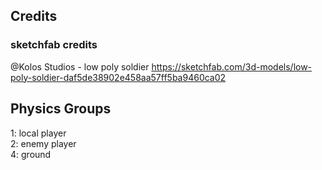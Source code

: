 ## Credits

### sketchfab credits

@Kolos Studios - low poly soldier
https://sketchfab.com/3d-models/low-poly-soldier-daf5de38902e458aa57ff5ba9460ca02

## Physics Groups

1: local player \
2: enemy player \
4: ground
